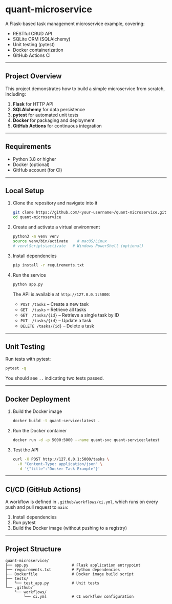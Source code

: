 # quant-microservice

A Flask-based task management microservice example, covering:

* RESTful CRUD API
* SQLite ORM (SQLAlchemy)
* Unit testing (pytest)
* Docker containerization
* GitHub Actions CI

---

## Project Overview

This project demonstrates how to build a simple microservice from scratch, including:

1. **Flask** for HTTP API
2. **SQLAlchemy** for data persistence
3. **pytest** for automated unit tests
4. **Docker** for packaging and deployment
5. **GitHub Actions** for continuous integration

---

## Requirements

* Python 3.8 or higher
* Docker (optional)
* GitHub account (for CI)

---

## Local Setup

1. Clone the repository and navigate into it

   ```bash
   git clone https://github.com/<your-username>/quant-microservice.git
   cd quant-microservice
   ```

2. Create and activate a virtual environment

   ```bash
   python3 -m venv venv
   source venv/bin/activate    # macOS/Linux
   # venv\Scripts\activate   # Windows PowerShell (optional)
   ```

3. Install dependencies

   ```bash
   pip install -r requirements.txt
   ```

4. Run the service

   ```bash
   python app.py
   ```

   The API is available at `http://127.0.0.1:5000`:

   * `POST /tasks` – Create a new task
   * `GET  /tasks` – Retrieve all tasks
   * `GET  /tasks/{id}` – Retrieve a single task by ID
   * `PUT  /tasks/{id}` – Update a task
   * `DELETE /tasks/{id}` – Delete a task

---

## Unit Testing

Run tests with pytest:

```bash
pytest -q
```

You should see `..` indicating two tests passed.

---

## Docker Deployment

1. Build the Docker image

   ```bash
   docker build -t quant-service:latest .
   ```

2. Run the Docker container

   ```bash
   docker run -d -p 5000:5000 --name quant-svc quant-service:latest
   ```

3. Test the API

   ```bash
   curl -X POST http://127.0.0.1:5000/tasks \
     -H "Content-Type: application/json" \
     -d '{"title":"Docker Task Example"}'
   ```

---

## CI/CD (GitHub Actions)

A workflow is defined in `.github/workflows/ci.yml`, which runs on every push and pull request to `main`:

1. Install dependencies
2. Run pytest
3. Build the Docker image (without pushing to a registry)

---

## Project Structure

```
quant-microservice/
├── app.py                   # Flask application entrypoint
├── requirements.txt         # Python dependencies
├── Dockerfile               # Docker image build script
├── tests/
│   └── test_app.py          # Unit tests
└── .github/
    └── workflows/
        └── ci.yml           # CI workflow configuration
```


